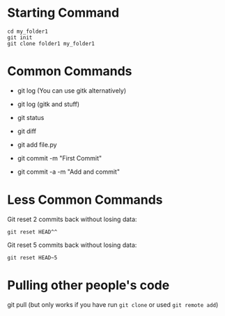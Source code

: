 Starting Command
================

    cd my_folder1
    git init
    git clone folder1 my_folder1

Common Commands
===============

- git log (You can use gitk alternatively)
- git log (gitk and stuff)
- git status
- git diff

- git add file.py
- git commit -m "First Commit"
- git commit -a -m "Add and commit"

Less Common Commands
====================

Git reset 2 commits back without losing data:

    git reset HEAD^^

Git reset 5 commits back without losing data:

    git reset HEAD~5

Pulling other people's code
===========================

git pull (but only works if you have run `git clone` or used `git remote add`)
